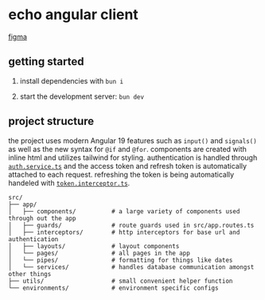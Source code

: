 # echo angular client

[figma](https://www.figma.com/design/Ro1E6hyfAyP63Ak5uy1hlu/u06?node-id=58-758&t=M1RkPJj3ReZgW8j8-1)

## getting started

1. install dependencies with `bun i`

2. start the development server: `bun dev`

## project structure

the project uses modern Angular 19 features such as `input()` and `signals()` as well as the new syntax for `@if` and `@for`. components are created with inline html and utilizes tailwind for styling. authentication is handled through [`auth.service.ts`](./src/app/services/auth.service.ts) and the access token and refresh token is automatically attached to each request. refreshing the token is being automatically handeled with [`token.interceptor.ts`](./src/app/interceptors/token.interceptor.ts).

```
src/
├── app/
│   ├── components/          # a large variety of components used through out the app
│   ├── guards/              # route guards used in src/app.routes.ts
│   ├── interceptors/        # http interceptors for base url and authentication
│   ├── layouts/             # layout components
│   └── pages/               # all pages in the app
│   └── pipes/               # formatting for things like dates
│   └── services/            # handles database communication amongst other things
├── utils/                   # small convenient helper function
└── environments/            # environment specific configs
```
